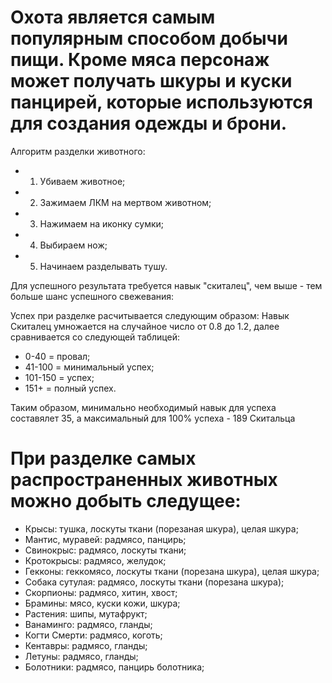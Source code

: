 # Охота является самым популярным способом добычи пищи. Кроме мяса персонаж может получать шкуры и куски панцирей, которые используются для создания одежды и брони.
Алгоритм разделки животного:
- 1) Убиваем животное;
- 2) Зажимаем ЛКМ на мертвом животном;
- 3) Нажимаем на иконку сумки;
- 4) Выбираем нож;
- 5) Начинаем разделывать тушу.

Для успешного результата требуется навык "скиталец", чем выше - тем больше шанс успешного свежевания:

Успех при разделке расчитывается следующим образом: Навык Скиталец умножается на случайное число от 0.8 до 1.2, далее сравнивается со следующей таблицей:
  - 0-40 = провал;
  - 41-100 = минимальный успех;
  - 101-150 = успех;
  - 151+ = полный успех.
  
Таким образом, минимально необходимый навык для успеха составялет 35, а максимальный для 100% успеха - 189 Скитальца

# При разделке самых распространенных животных можно добыть следущее:
- Крысы:  тушка, лоскуты ткани (порезаная шкура), целая шкура;
- Мантис, муравей: радмясо, панцирь;
- Свинокрыс: радмясо, лоскуты ткани;
- Кротокрысы: радмясо, желудок;
- Гекконы: геккомясо, лоскуты ткани (порезана шкура), целая шкура;
- Собака сутулая: радмясо, лоскуты ткани (порезана шкура);
- Скорпионы: радмясо, хитин, хвост;
- Брамины: мясо, куски кожи, шкура;
- Растения: шипы, мутафрукт;
- Ванаминго: радмясо, гланды;
- Когти Смерти: радмясо, коготь;
- Кентавры: радмясо, гланды;
- Летуны: радмясо, гланды;
- Болотники: радмясо, панцирь болотника;
